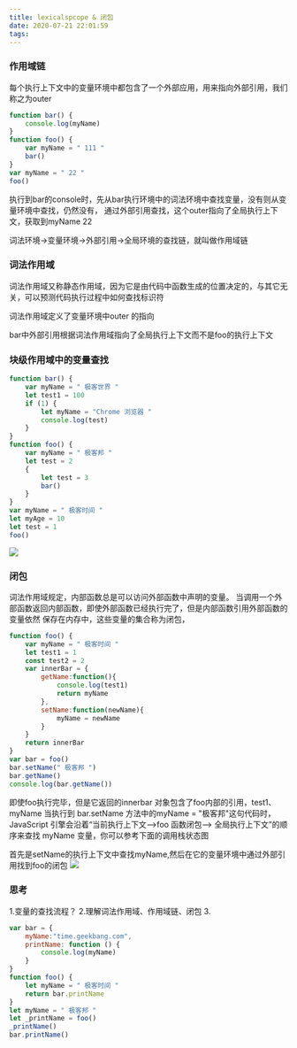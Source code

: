 ```yaml
---
title: lexicalspcope & 闭包
date: 2020-07-21 22:01:59
tags:
---
```


### 作用域链

每个执行上下文中的变量环境中都包含了一个外部应用，用来指向外部引用，我们称之为outer
```javascript
function bar() {
    console.log(myName)
}
function foo() {
    var myName = " 111 "
    bar()
}
var myName = " 22 "
foo()
```
执行到bar的console时，先从bar执行环境中的词法环境中查找变量，没有则从变量环境中查找，仍然没有，
通过外部引用查找，这个outer指向了全局执行上下文，获取到myName 22

词法环境->变量环境->外部引用->全局环境的查找链，就叫做作用域链

### 词法作用域
词法作用域又称静态作用域，因为它是由代码中函数生成的位置决定的，与其它无关，可以预测代码执行过程中如何查找标识符

词法作用域定义了变量环境中outer 的指向

bar中外部引用根据词法作用域指向了全局执行上下文而不是foo的执行上下文

### 块级作用域中的变量查找

```javascript
function bar() {
    var myName = " 极客世界 "
    let test1 = 100
    if (1) {
        let myName = "Chrome 浏览器 "
        console.log(test)
    }
}
function foo() {
    var myName = " 极客邦 "
    let test = 2
    {
        let test = 3
        bar()
    }
}
var myName = " 极客时间 "
let myAge = 10
let test = 1
foo()
```

![](/images/lexicalscope.png)


### 闭包
词法作用域规定，内部函数总是可以访问外部函数中声明的变量。
当调用一个外部函数返回内部函数，即使外部函数已经执行完了，但是内部函数引用外部函数的变量依然
保存在内存中，这些变量的集合称为闭包，
```javascript
function foo() {
    var myName = " 极客时间 "
    let test1 = 1
    const test2 = 2
    var innerBar = {
        getName:function(){
            console.log(test1)
            return myName
        },
        setName:function(newName){
            myName = newName
        }
    }
    return innerBar
}
var bar = foo()
bar.setName(" 极客邦 ")
bar.getName()
console.log(bar.getName())
```

即使foo执行完毕，但是它返回的innerbar 对象包含了foo内部的引用，test1、myName
当执行到 bar.setName 方法中的myName = "极客邦"这句代码时，JavaScript 引擎会沿着“当前执行上下文–>foo 函数闭包–> 全局执行上下文”的顺序来查找 myName 变量，你可以参考下面的调用栈状态图

首先是setName的执行上下文中查找myName,然后在它的变量环境中通过外部引用找到foo的闭包
![](/images/lexicalscope_2.png)

### 思考

1.变量的查找流程？
2.理解词法作用域、作用域链、闭包
3.
```javascript
var bar = {
    myName:"time.geekbang.com",
    printName: function () {
        console.log(myName)
    }    
}
function foo() {
    let myName = " 极客时间 "
    return bar.printName
}
let myName = " 极客邦 "
let _printName = foo()
_printName()
bar.printName()
```

